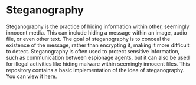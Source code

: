 # Steganography
Steganography is the practice of hiding information within other, seemingly innocent media. This can include hiding a message within an image, audio file, or even other text. The goal of steganography is to conceal the existence of the message, rather than encrypting it, making it more difficult to detect. Steganography is often used to protect sensitive information, such as communication between espionage agents, but it can also be used for illegal activities like hiding malware within seemingly innocent files.
This repository contains a basic implementation of the idea of steganography. You can view it [here](https://aryanamish.github.io/steganography/).
